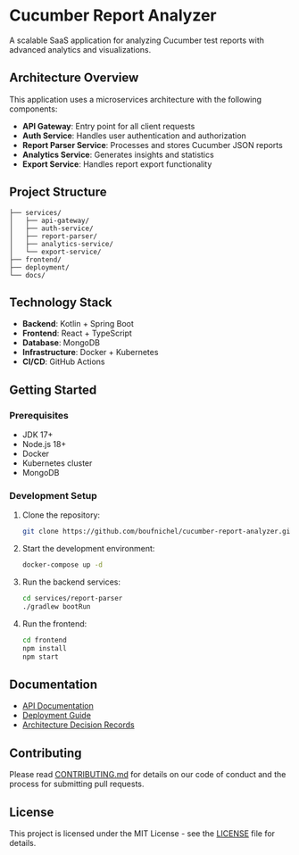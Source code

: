# Cucumber Report Analyzer

A scalable SaaS application for analyzing Cucumber test reports with advanced analytics and visualizations.

## Architecture Overview

This application uses a microservices architecture with the following components:

- **API Gateway**: Entry point for all client requests
- **Auth Service**: Handles user authentication and authorization
- **Report Parser Service**: Processes and stores Cucumber JSON reports
- **Analytics Service**: Generates insights and statistics
- **Export Service**: Handles report export functionality

## Project Structure

```
├── services/
│   ├── api-gateway/
│   ├── auth-service/
│   ├── report-parser/
│   ├── analytics-service/
│   └── export-service/
├── frontend/
├── deployment/
└── docs/
```

## Technology Stack

- **Backend**: Kotlin + Spring Boot
- **Frontend**: React + TypeScript
- **Database**: MongoDB
- **Infrastructure**: Docker + Kubernetes
- **CI/CD**: GitHub Actions

## Getting Started

### Prerequisites

- JDK 17+
- Node.js 18+
- Docker
- Kubernetes cluster
- MongoDB

### Development Setup

1. Clone the repository:
   ```bash
   git clone https://github.com/boufnichel/cucumber-report-analyzer.git
   ```

2. Start the development environment:
   ```bash
   docker-compose up -d
   ```

3. Run the backend services:
   ```bash
   cd services/report-parser
   ./gradlew bootRun
   ```

4. Run the frontend:
   ```bash
   cd frontend
   npm install
   npm start
   ```

## Documentation

- [API Documentation](docs/api/README.md)
- [Deployment Guide](docs/deployment/README.md)
- [Architecture Decision Records](docs/adr/README.md)

## Contributing

Please read [CONTRIBUTING.md](CONTRIBUTING.md) for details on our code of conduct and the process for submitting pull requests.

## License

This project is licensed under the MIT License - see the [LICENSE](LICENSE) file for details.